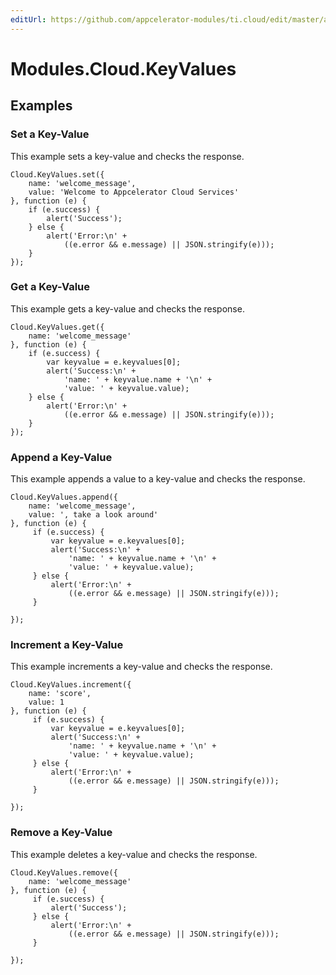 ```yaml
---
editUrl: https://github.com/appcelerator-modules/ti.cloud/edit/master/apidoc/KeyValues/KeyValues.yml
---
```

# Modules.Cloud.KeyValues

<TypeHeader/>

## Examples

### Set a Key-Value

This example sets a key-value and checks the response.

    Cloud.KeyValues.set({
        name: 'welcome_message',
        value: 'Welcome to Appcelerator Cloud Services'
    }, function (e) {
        if (e.success) {
            alert('Success');
        } else {
            alert('Error:\n' +
                ((e.error && e.message) || JSON.stringify(e)));
        }
    });

### Get a Key-Value

This example gets a key-value and checks the response.

    Cloud.KeyValues.get({
        name: 'welcome_message'
    }, function (e) {
        if (e.success) {
            var keyvalue = e.keyvalues[0];
            alert('Success:\n' +
                'name: ' + keyvalue.name + '\n' +
                'value: ' + keyvalue.value);
        } else {
            alert('Error:\n' +
                ((e.error && e.message) || JSON.stringify(e)));
        }
    });

### Append a Key-Value

This example appends a value to a key-value and checks the response.

    Cloud.KeyValues.append({
        name: 'welcome_message',
        value: ', take a look around'
    }, function (e) {
         if (e.success) {
             var keyvalue = e.keyvalues[0];
             alert('Success:\n' +
                 'name: ' + keyvalue.name + '\n' +
                 'value: ' + keyvalue.value);
         } else {
             alert('Error:\n' +
                 ((e.error && e.message) || JSON.stringify(e)));
         }

    });

### Increment a Key-Value

This example increments a key-value and checks the response.

    Cloud.KeyValues.increment({
        name: 'score',
        value: 1
    }, function (e) {
         if (e.success) {
             var keyvalue = e.keyvalues[0];
             alert('Success:\n' +
                 'name: ' + keyvalue.name + '\n' +
                 'value: ' + keyvalue.value);
         } else {
             alert('Error:\n' +
                 ((e.error && e.message) || JSON.stringify(e)));
         }

    });

### Remove a Key-Value

This example deletes a key-value and checks the response.

    Cloud.KeyValues.remove({
        name: 'welcome_message'
    }, function (e) {
         if (e.success) {
             alert('Success');
         } else {
             alert('Error:\n' +
                 ((e.error && e.message) || JSON.stringify(e)));
         }

    });

<ApiDocs/>
